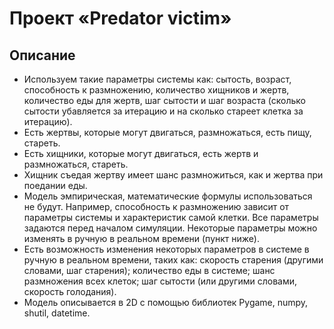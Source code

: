 # Проект «Predator victim»
  ## Описание
  - Используем такие параметры системы как: 
  сытость, возраст, способность к размножению, количество хищников и жертв, количество еды для жертв, шаг сытости и шаг возраста (сколько сытости убавляется за итерацию и на сколько стареет клетка за итерацию).
  - Есть жертвы, которые могут двигаться, размножаться, есть пищу, стареть. 
  - Есть хищники, которые могут двигаться, есть жертв и размножаться, стареть.
  - Хищник съедая жертву имеет шанс размножиться, как и жертва при поедании еды.
  - Модель эмпирическая, математические формулы использоваться не будут. Например, способность к размножению зависит от параметры системы и характеристик самой клетки. Все параметры задаются перед началом симуляции. Некоторые параметры можно изменять в ручную в реальном времени (пункт ниже).
  - Есть возможность изменения некоторых параметров в системе в ручную в реальном времени, таких как: 
  скорость старения (другими словами, шаг старения); количество еды в системе; шанс размножения всех клеток; шаг сытости (или другими словами, скорость голодания).
  - Модель описывается в 2D с помощью библиотек Pygame, numpy, shutil, datetime.
